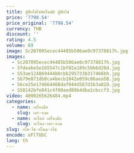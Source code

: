 ```yaml
---
title: ตู้ฟักไข่ไข่อัตโนมัติ ตู้ฟักไข่
price: '7798.54'
price_original: '7798.54'
currency: THB
discount: ''
rating: 4.5
volume: 69
image: Sc207095ecec44485b506ae0c97378817h.jpg
images:
  - Sc207095ecec44485b506ae0c97378817h.jpg
  - Sfdeabe5e1b5547c1bf02a189c5bb6d28d.jpg
  - S53ae124869444b0cbb295733b317466bh.jpg
  - Sb79e871db8ca4becb1042e059c86aea5B.jpg
  - S6ce25e174664468daf044d587d1b3a82O.jpg
  - S58142bfe841c4f00aed89b4dba1cbccf3.jpg
video: 4000265626484.mp4
categories:
  - name: เครื่องมือ
    slug: เคร-องม
  - name: อะไหล่ เครื่องมือ
    slug: อะไหล-เคร-องม
slug: กไข-ไข-ตโนม-กไข
encode: oFlTUbC
lang: th
---
```

  
